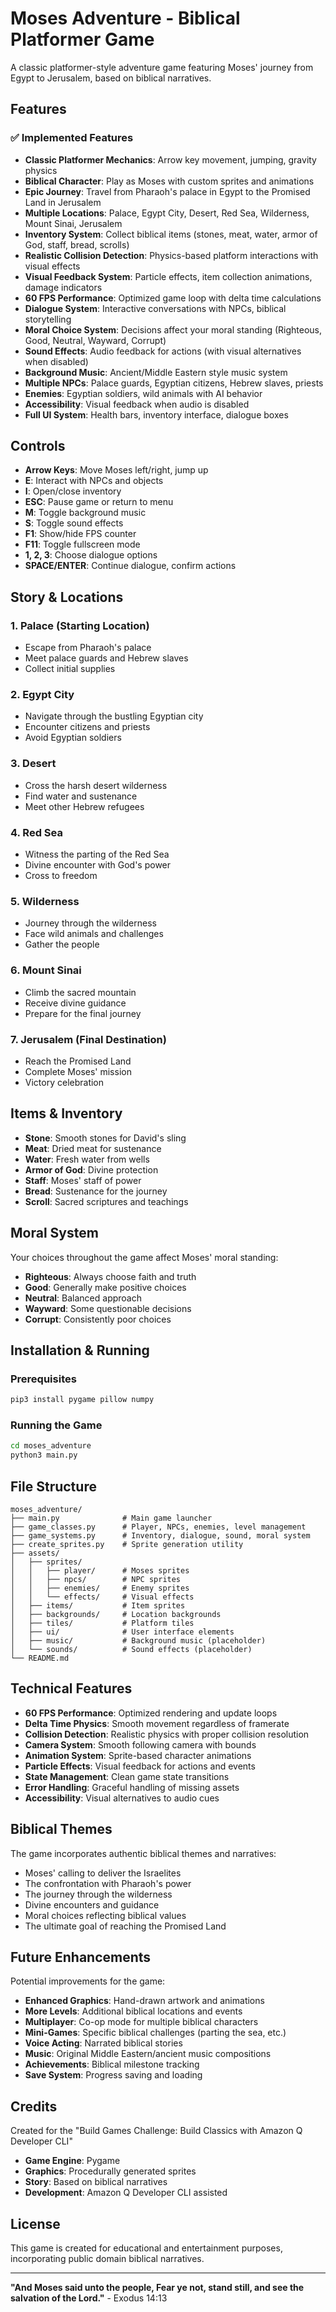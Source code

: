 # Moses Adventure - Biblical Platformer Game

A classic platformer-style adventure game featuring Moses' journey from Egypt to Jerusalem, based on biblical narratives.

## Features

### ✅ Implemented Features
- **Classic Platformer Mechanics**: Arrow key movement, jumping, gravity physics
- **Biblical Character**: Play as Moses with custom sprites and animations
- **Epic Journey**: Travel from Pharaoh's palace in Egypt to the Promised Land in Jerusalem
- **Multiple Locations**: Palace, Egypt City, Desert, Red Sea, Wilderness, Mount Sinai, Jerusalem
- **Inventory System**: Collect biblical items (stones, meat, water, armor of God, staff, bread, scrolls)
- **Realistic Collision Detection**: Physics-based platform interactions with visual effects
- **Visual Feedback System**: Particle effects, item collection animations, damage indicators
- **60 FPS Performance**: Optimized game loop with delta time calculations
- **Dialogue System**: Interactive conversations with NPCs, biblical storytelling
- **Moral Choice System**: Decisions affect your moral standing (Righteous, Good, Neutral, Wayward, Corrupt)
- **Sound Effects**: Audio feedback for actions (with visual alternatives when disabled)
- **Background Music**: Ancient/Middle Eastern style music system
- **Multiple NPCs**: Palace guards, Egyptian citizens, Hebrew slaves, priests
- **Enemies**: Egyptian soldiers, wild animals with AI behavior
- **Accessibility**: Visual feedback when audio is disabled
- **Full UI System**: Health bars, inventory interface, dialogue boxes

## Controls

- **Arrow Keys**: Move Moses left/right, jump up
- **E**: Interact with NPCs and objects
- **I**: Open/close inventory
- **ESC**: Pause game or return to menu
- **M**: Toggle background music
- **S**: Toggle sound effects
- **F1**: Show/hide FPS counter
- **F11**: Toggle fullscreen mode
- **1, 2, 3**: Choose dialogue options
- **SPACE/ENTER**: Continue dialogue, confirm actions

## Story & Locations

### 1. **Palace** (Starting Location)
- Escape from Pharaoh's palace
- Meet palace guards and Hebrew slaves
- Collect initial supplies

### 2. **Egypt City**
- Navigate through the bustling Egyptian city
- Encounter citizens and priests
- Avoid Egyptian soldiers

### 3. **Desert**
- Cross the harsh desert wilderness
- Find water and sustenance
- Meet other Hebrew refugees

### 4. **Red Sea**
- Witness the parting of the Red Sea
- Divine encounter with God's power
- Cross to freedom

### 5. **Wilderness**
- Journey through the wilderness
- Face wild animals and challenges
- Gather the people

### 6. **Mount Sinai**
- Climb the sacred mountain
- Receive divine guidance
- Prepare for the final journey

### 7. **Jerusalem** (Final Destination)
- Reach the Promised Land
- Complete Moses' mission
- Victory celebration

## Items & Inventory

- **Stone**: Smooth stones for David's sling
- **Meat**: Dried meat for sustenance
- **Water**: Fresh water from wells
- **Armor of God**: Divine protection
- **Staff**: Moses' staff of power
- **Bread**: Sustenance for the journey
- **Scroll**: Sacred scriptures and teachings

## Moral System

Your choices throughout the game affect Moses' moral standing:

- **Righteous**: Always choose faith and truth
- **Good**: Generally make positive choices
- **Neutral**: Balanced approach
- **Wayward**: Some questionable decisions
- **Corrupt**: Consistently poor choices

## Installation & Running

### Prerequisites
```bash
pip3 install pygame pillow numpy
```

### Running the Game
```bash
cd moses_adventure
python3 main.py
```

## File Structure

```
moses_adventure/
├── main.py              # Main game launcher
├── game_classes.py      # Player, NPCs, enemies, level management
├── game_systems.py      # Inventory, dialogue, sound, moral system
├── create_sprites.py    # Sprite generation utility
├── assets/
│   ├── sprites/
│   │   ├── player/      # Moses sprites
│   │   ├── npcs/        # NPC sprites
│   │   ├── enemies/     # Enemy sprites
│   │   └── effects/     # Visual effects
│   ├── items/           # Item sprites
│   ├── backgrounds/     # Location backgrounds
│   ├── tiles/           # Platform tiles
│   ├── ui/              # User interface elements
│   ├── music/           # Background music (placeholder)
│   └── sounds/          # Sound effects (placeholder)
└── README.md
```

## Technical Features

- **60 FPS Performance**: Optimized rendering and update loops
- **Delta Time Physics**: Smooth movement regardless of framerate
- **Collision Detection**: Realistic physics with proper collision resolution
- **Camera System**: Smooth following camera with bounds
- **Animation System**: Sprite-based character animations
- **Particle Effects**: Visual feedback for actions and events
- **State Management**: Clean game state transitions
- **Error Handling**: Graceful handling of missing assets
- **Accessibility**: Visual alternatives to audio cues

## Biblical Themes

The game incorporates authentic biblical themes and narratives:

- Moses' calling to deliver the Israelites
- The confrontation with Pharaoh's power
- The journey through the wilderness
- Divine encounters and guidance
- Moral choices reflecting biblical values
- The ultimate goal of reaching the Promised Land

## Future Enhancements

Potential improvements for the game:

- **Enhanced Graphics**: Hand-drawn artwork and animations
- **More Levels**: Additional biblical locations and events
- **Multiplayer**: Co-op mode for multiple biblical characters
- **Mini-Games**: Specific biblical challenges (parting the sea, etc.)
- **Voice Acting**: Narrated biblical stories
- **Music**: Original Middle Eastern/ancient music compositions
- **Achievements**: Biblical milestone tracking
- **Save System**: Progress saving and loading

## Credits

Created for the "Build Games Challenge: Build Classics with Amazon Q Developer CLI"

- **Game Engine**: Pygame
- **Graphics**: Procedurally generated sprites
- **Story**: Based on biblical narratives
- **Development**: Amazon Q Developer CLI assisted

## License

This game is created for educational and entertainment purposes, incorporating public domain biblical narratives.

---

**"And Moses said unto the people, Fear ye not, stand still, and see the salvation of the Lord."** - Exodus 14:13
